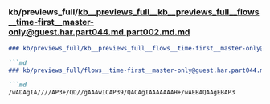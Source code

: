 ### kb/previews_full/kb__previews_full__kb__previews_full__flows__time-first__master-only@guest.har.part044.md.part002.md.md

```md
### kb/previews_full/kb__previews_full__flows__time-first__master-only@guest.har.part044.md.part002.md

```md
### kb/previews_full/flows__time-first__master-only@guest.har.part044.md (part 002)

```md
/wADAgIA////AP3+/QD//gAAAwICAP39/QACAgIAAAAAAAH+/wAEBAQAAgEBAP3
```

```

```

```

